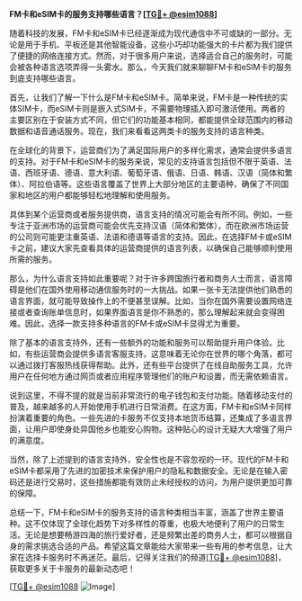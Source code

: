 **FM卡和eSIM卡的服务支持哪些语言？[[TG💪+ @esim1088](https://t.me/s/esim1088)]**

随着科技的发展，FM卡和eSIM卡已经逐渐成为现代通信中不可或缺的一部分。无论是用于手机、平板还是其他智能设备，这些小巧却功能强大的卡片都为我们提供了便捷的网络连接方式。然而，对于很多用户来说，选择适合自己的服务时，可能会被各种语言选项弄得一头雾水。那么，今天我们就来聊聊FM卡和eSIM卡的服务到底支持哪些语言。

首先，让我们了解一下什么是FM卡和eSIM卡。简单来说，FM卡是一种传统的实体SIM卡，而eSIM卡则是嵌入式SIM卡，不需要物理插入即可激活使用。两者的主要区别在于安装方式不同，但它们的功能基本相同，都能提供全球范围内的移动数据和语音通话服务。现在，我们来看看这两类卡的服务支持的语言种类。

在全球化的背景下，运营商们为了满足国际用户的多样化需求，通常会提供多语言的支持。对于FM卡和eSIM卡的服务来说，常见的支持语言包括但不限于英语、法语、西班牙语、德语、意大利语、葡萄牙语、俄语、日语、韩语、汉语（简体和繁体）、阿拉伯语等。这些语言覆盖了世界上大部分地区的主要语种，确保了不同国家和地区的用户都能够轻松地理解和使用服务。

具体到某个运营商或者服务提供商，语言支持的情况可能会有所不同。例如，一些专注于亚洲市场的运营商可能会优先支持汉语（简体和繁体），而在欧洲市场运营的公司则可能更注重英语、法语和德语等语言的支持。因此，在选择FM卡或eSIM卡之前，建议大家先查看具体的运营商提供的语言列表，以确保自己能够顺利使用所需的服务。

那么，为什么语言支持如此重要呢？对于许多跨国旅行者和商务人士而言，语言障碍是他们在国外使用移动通信服务时的一大挑战。如果一张卡无法提供他们熟悉的语言界面，就可能导致操作上的不便甚至误解。比如，当你在国外需要设置网络连接或者查询账单信息时，如果界面语言是你不熟悉的，那么理解起来就会变得困难。因此，选择一款支持多种语言的FM卡或eSIM卡显得尤为重要。

除了基本的语言支持外，还有一些额外的功能和服务可以帮助提升用户体验。比如，有些运营商会提供多语言客服支持，这意味着无论你在世界的哪个角落，都可以通过拨打客服热线获得帮助。此外，还有些平台提供了在线自助服务工具，允许用户在任何地方通过网页或者应用程序管理他们的账户和设置，而无需依赖语言。

说到这里，不得不提的就是当前非常流行的电子钱包和支付功能。随着移动支付的普及，越来越多的人开始使用手机进行日常消费。在这方面，FM卡和eSIM卡同样扮演着重要的角色。一些先进的卡服务不仅支持本地货币结算，还集成了多语言界面，让用户即使身处异国他乡也能安心购物。这种贴心的设计无疑大大增强了用户的满意度。

当然，除了上述提到的语言支持外，安全性也是不容忽视的一环。现代的FM卡和eSIM卡都采用了先进的加密技术来保护用户的隐私和数据安全。无论是在输入密码还是进行交易时，这些措施都能有效防止未经授权的访问，为用户提供更加可靠的保障。

总结一下，FM卡和eSIM卡的服务支持的语言种类相当丰富，涵盖了世界主要语种。这不仅体现了全球化趋势下对多样性的尊重，也极大地便利了用户的日常生活。无论是想要畅游四海的旅行爱好者，还是频繁出差的商务人士，都可以根据自身的需求挑选合适的产品。希望这篇文章能给大家带来一些有用的参考信息，让大家在选择卡服务时不再迷茫。最后，记得关注我们的频道[[TG💪+ @esim1088](https://t.me/s/esim1088)]，获取更多关于卡服务的最新动态吧！

[[TG💪+ @esim1088](https://t.me/s/esim1088) ![Image](https://i.postimg.cc/4NQfJmqS/Snipaste-2025-05-13-00-14-12.png)]
